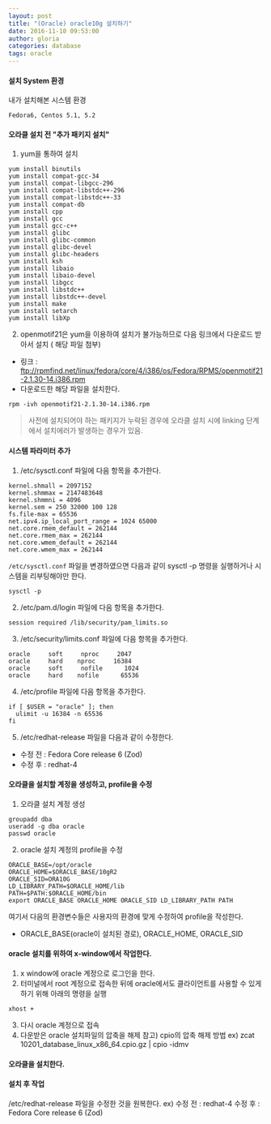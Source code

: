 ```yaml
---
layout: post
title: "(Oracle) oracle10g 설치하기"
date: 2016-11-10 09:53:00
author: gloria
categories: database
tags: oracle
---
```


#### 설치 System 환경
내가 설치해본 시스템 환경
```
Fedora6, Centos 5.1, 5.2
```


#### 오라클 설치 전 "추가 패키지 설치"
1. yum을 통하여 설치
```
yum install binutils
yum install compat-gcc-34
yum install compat-libgcc-296
yum install compat-libstdc++-296
yum install compat-libstdc++-33
yum install compat-db
yum install cpp
yum install gcc
yum install gcc-c++
yum install glibc
yum install glibc-common
yum install glibc-devel
yum install glibc-headers
yum install ksh
yum install libaio
yum install libaio-devel
yum install libgcc
yum install libstdc++
yum install libstdc++-devel
yum install make
yum install setarch
yum install libXp
```

2. openmotif21은 yum을 이용하여 설치가 불가능하므로 다음 링크에서 다운로드 받아서 설치 ( 해당 파일 첨부)
- 링크 : ftp://rpmfind.net/linux/fedora/core/4/i386/os/Fedora/RPMS/openmotif21-2.1.30-14.i386.rpm
- 다운로드한 해당 파일을 설치한다.
```
rpm -ivh openmotif21-2.1.30-14.i386.rpm
```
> 사전에 설치되어야 하는 패키지가 누락된 경우에 오라클 설치 시에 linking 단계에서 설치에러가 발생하는 경우가 있음.

#### 시스템 파라미터 추가
1. /etc/sysctl.conf 파일에 다음 항목을 추가한다.
```
kernel.shmall = 2097152
kernel.shmmax = 2147483648
kernel.shmmni = 4096
kernel.sem = 250 32000 100 128
fs.file-max = 65536
net.ipv4.ip_local_port_range = 1024 65000
net.core.rmem_default = 262144
net.core.rmem_max = 262144
net.core.wmem_default = 262144
net.core.wmem_max = 262144
```

`/etc/sysctl.conf` 파일을 변경하였으면 다음과 같이 sysctl -p 명령을 실행하거나 시스템을 리부팅해야만 한다.
```
sysctl -p
```

2. /etc/pam.d/login 파일에 다음 항목을 추가한다.
```
session required /lib/security/pam_limits.so
```

3. /etc/security/limits.conf 파일에 다음 항목을 추가한다.
```
oracle     soft     nproc     2047
oracle     hard    nproc     16384
oracle     soft     nofile      1024
oracle     hard    nofile      65536
```

4. /etc/profile 파일에 다음 항목을 추가한다.
```
if [ $USER = "oracle" ]; then
  ulimit -u 16384 -n 65536
fi
```

5. /etc/redhat-release 파일을 다음과 같이 수정한다.
- 수정 전 : Fedora Core release 6 (Zod)
- 수정 후 : redhat-4

#### 오라클을 설치할 계정을 생성하고, profile을 수정
1. 오라클 설치 계정 생성
```
groupadd dba
useradd -g dba oracle
passwd oracle
```

2. oracle 설치 계정의 profile을 수정
```
ORACLE_BASE=/opt/oracle
ORACLE_HOME=$ORACLE_BASE/10gR2
ORACLE_SID=ORA10G
LD_LIBRARY_PATH=$ORACLE_HOME/lib
PATH=$PATH:$ORACLE_HOME/bin
export ORACLE_BASE ORACLE_HOME ORACLE_SID LD_LIBRARY_PATH PATH
```

여기서 다음의 환경변수들은 사용자의 환경에 맞게 수정하여 profile을 작성한다.
- ORACLE_BASE(oracle이 설치된 경로), ORACLE_HOME, ORACLE_SID

#### oracle 설치를 위하여 x-window에서 작업한다.
1. x window에 oracle 계정으로 로그인을 한다.
2. 터미널에서 root 계정으로 접속한 뒤에 oracle에서도 클라이언트를 사용할 수 있게 하기 위해 아래의 명령을 실행
```
xhost +
```
3. 다시 oracle 계정으로 접속
4. 다운받은 oracle 설치파일의 압축을 해제
참고) cpio의 압축 해제 방법
ex) zcat  10201_database_linux_x86_64.cpio.gz | cpio -idmv

#### 오라클을 설치한다.
#### 설치 후 작업
 /etc/redhat-release 파일을 수정한 것을 원복한다.
ex)
   수정 전 : redhat-4
   수정 후 : Fedora Core release 6 (Zod)
